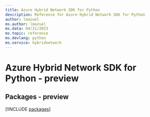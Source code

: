 ```yaml
---
title: Azure Hybrid Network SDK for Python
description: Reference for Azure Hybrid Network SDK for Python
author: lmazuel
ms.author: lmazuel
ms.data: 04/21/2023
ms.topic: reference
ms.devlang: python
ms.service: hybridnetwork
---
```

# Azure Hybrid Network SDK for Python - preview
## Packages - preview
[!INCLUDE [packages](hybrid-network-index.md)]